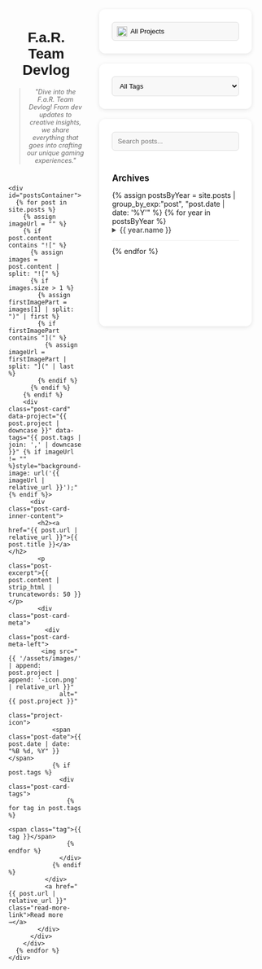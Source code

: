 <div class="devlog-container">
  <!-- Main Content -->
  <div class="main-content-area">
    <div class="devlog-header">
      <h1>F.a.R. Team Devlog</h1>
      <blockquote>
        "Dive into the F.a.R. Team Devlog! From dev updates to creative insights, we share everything that goes into crafting our unique gaming experiences."
      </blockquote>
    </div>

    <div id="postsContainer">
      {% for post in site.posts %}
        {% assign imageUrl = "" %}
        {% if post.content contains "![" %}
          {% assign images = post.content | split: "![" %}
          {% if images.size > 1 %}
            {% assign firstImagePart = images[1] | split: ")" | first %}
            {% if firstImagePart contains "](" %}
              {% assign imageUrl = firstImagePart | split: "](" | last %}
            {% endif %}
          {% endif %}
        {% endif %}
        <div class="post-card" data-project="{{ post.project | downcase }}" data-tags="{{ post.tags | join: ',' | downcase }}" {% if imageUrl != "" %}style="background-image: url('{{ imageUrl | relative_url }}');"{% endif %}>
          <div class="post-card-inner-content">
            <h2><a href="{{ post.url | relative_url }}">{{ post.title }}</a></h2>
            <p class="post-excerpt">{{ post.content | strip_html | truncatewords: 50 }}</p>
            <div class="post-card-meta">
              <div class="post-card-meta-left">
             <img src="{{ '/assets/images/' | append: post.project | append: '-icon.png' | relative_url }}"
                  alt="{{ post.project }}" 
                  class="project-icon">
                <span class="post-date">{{ post.date | date: "%B %d, %Y" }}</span>
                {% if post.tags %}
                  <div class="post-card-tags">
                    {% for tag in post.tags %}
                      <span class="tag">{{ tag }}</span>
                    {% endfor %}
                  </div>
                {% endif %}
              </div>
              <a href="{{ post.url | relative_url }}" class="read-more-link">Read more →</a>
            </div>
          </div>
        </div>
      {% endfor %}
    </div>
  </div>

  <!-- Sidebar Section -->
  <div class="sidebar-area">
      <!-- Project Filter Box -->
      <div class="filter-box">
        <div class="project-filter-container">
          <select id="projectFilter">
            <option value="all">All Projects</option>
            <option value="farmoxel" data-icon="{{ '/assets/images/farmoxel-icon.png' | relative_url }}">Farmoxel</option>
            <option value="roommakers" data-icon="{{ '/assets/images/roommakers-icon.png' | relative_url }}">Room Makers</option>
            <option value="kta" data-icon="{{ '/assets/images/kta-icon.png' | relative_url }}">KTA</option>
          </select>
          <img id="selectedIcon" src="" alt="Selected project icon">
        </div>
      </div>
      <!-- Tag Filter Box -->
      <div class="filter-box">
        <select id="tagFilter">
          <option value="all">All Tags</option>
          {% assign site_tags = "" %}
          {% for post in site.posts %}
            {% for tag in post.tags %}
              {% unless site_tags contains tag %}
                {% capture site_tags %}{{ site_tags }}{{ tag }},{% endcapture %}
              {% endunless %}
            {% endfor %}
          {% endfor %}
          {% assign sorted_tags = site_tags | split: "," | uniq | sort %}
          {% for tag_name in sorted_tags %}
            {% if tag_name != "" %}
              <option value="{{ tag_name | downcase }}">{{ tag_name }}</option>
            {% endif %}
          {% endfor %}
        </select>
      </div>
      <!-- Search and Archives Box -->
      <div class="filter-box">
        <input type="search" id="searchPosts" placeholder="Search posts...">
        <div class="archives-container">
          <h3>Archives</h3>
          {% assign postsByYear = site.posts | group_by_exp:"post", "post.date | date: '%Y'" %}
          {% for year in postsByYear %}
            <details>
              <summary>{{ year.name }}</summary>
              <ul>
                {% for post in year.items %}
                  <li><a href="{{ post.url | relative_url }}">{{ post.title }}</a></li>
                {% endfor %}
              </ul>
            </details>
          {% endfor %}
        </div>
      </div>
  </div>
</div>

<style>
  /* Base Styles */
  .devlog-container {
    display: flex;
    gap: 30px;
    width: 95%;
    margin: 0 auto;
    box-sizing: border-box;
  }

  .main-content-area {
    flex: 1;
    min-width: 0;
  }

  .devlog-header {
    text-align: center;
    margin: 40px 0;
  }
  .devlog-header h1 {
    font-family: 'Montserrat', sans-serif;
  }
  .devlog-header blockquote {
    font-style: italic;
    color: #666; 
    font-size: 0.9em;
  }

  .sidebar-area {
    display: flex;
    flex-direction: column;
    gap: 20px;
    width: 300px;
    flex-shrink: 0;
  }

  .post-card {
    display: flex; 
    margin: 20px 0;
    background-size: cover;
    background-position: center;
    border-radius: 8px;
    overflow: hidden;
    box-shadow: 0 2px 5px rgba(0,0,0,0.1);
  }

  .post-card-inner-content {
    padding: 20px;
    flex: 1; 
    background: rgba(245, 245, 245, 0.9); 
  }

  .post-card-inner-content h2 {
    margin-top: 0;
  }
  .post-card-inner-content h2 a {
    text-decoration: none;
    color: #333; 
  }
  .post-card-inner-content .post-excerpt { 
    color: #666; 
  }
  .post-card-meta { 
    display: flex;
    justify-content: space-between;
    align-items: center;
    margin-top: 20px;
  }
  .post-card-meta-left { 
    display: flex;
    align-items: center;
  }
  .post-card-meta-left .project-icon {
    height: 24px;
    margin-right: 10px;
  }
  .post-card-meta-left .post-date { 
    color: #888; 
    font-size: 0.9em;
  }
  .post-card-tags { 
    margin-left: 15px;
  }
  .post-card-tags .tag { 
    background: #e0e0e0; 
    padding: 3px 8px;
    border-radius: 12px;
    font-size: 0.8em;
    margin-right: 5px;
    color: #333; 
  }
  .post-card .read-more-link { 
    color: #4CAF50; 
    text-decoration: none;
  }

  /* Sidebar boxes */
  .filter-box {
    width: 100%;
    padding: 25px;
    background: #ffffff; 
    border-radius: 12px;
    box-shadow: 0 2px 8px rgba(0,0,0,0.1);
    height: fit-content;
    box-sizing: border-box; 
  }
  .filter-box select, .filter-box input[type="search"] {
    width: 100%;
    padding: 10px;
    border: 1px solid #ddd; 
    border-radius: 6px;
    background: #f8f8f8; 
    box-sizing: border-box;
    cursor: pointer;
  }
  .filter-box input[type="search"] {
    margin-bottom: 20px;
  }
  .project-filter-container { 
    position: relative;
    width: 100%;
  }
  .project-filter-container select {
    padding-left: 35px; 
    appearance: none; 
  }
  .project-filter-container #selectedIcon {
    position: absolute;
    left: 10px;
    top: 50%;
    transform: translateY(-50%);
    width: 20px;
    height: 20px;
    pointer-events: none;
  }
  .archives-container { 
    height: 300px;
    overflow-y: auto;
    width: 100%;
    overflow-x: hidden; 
  }
  .archives-container h3 {
    font-size: 1.2em;
    margin-bottom: 15px;
  }
  .archives-container details {
    margin-bottom: 12px;
    border-bottom: 1px solid #eee; 
    padding-bottom: 12px;
    width: 100%; 
    overflow-x: hidden; 
  }
  .archives-container summary {
    cursor: pointer;
    font-weight: 500;
    color: #444; 
  }
  .archives-container ul {
    list-style: none;
    padding-left: 15px;
    margin-top: 10px;
    width: 100%; 
    overflow-x: hidden; 
  }
  .archives-container li {
    margin-bottom: 8px;
    white-space: normal; 
    overflow-wrap: break-word; 
  }
  .archives-container li a {
    color: #666; 
    text-decoration: none;
    transition: color 0.2s;
  }
  .archives-container li a:hover {
    color: #333; 
  }

  /* Mobile Styles */
  @media (max-width: 768px) {
    .devlog-container {
      flex-direction: column;
      gap: 20px; 
      width: 100%; 
      padding: 10px; 
    }

    .sidebar-area {
      width: 100%; 
      order: 2; 
    }

    .main-content-area {
      order: 1; 
    }
    
    .post-card {
      margin: 15px 0; 
    }

    .devlog-header {
      margin: 20px 0;
    }
    .devlog-header h1 {
      font-size: 1.8em; 
    }
    .devlog-header blockquote {
      font-size: 0.85em;
    }

    .filter-box {
      padding: 15px;
    }
    
    .post-card-inner-content {
      padding: 15px;
    }

    .post-card-meta {
      flex-direction: column;
      align-items: flex-start; 
      gap: 10px; 
    }
    .post-card .read-more-link {
      align-self: flex-start; 
    }
  }

  @media (max-width: 480px) {
      .post-card-inner-content h2 {
          font-size: 1.2em; 
      }
      .post-card-inner-content .post-excerpt {
          font-size: 0.9em;
      }
      .post-card-tags .tag {
          font-size: 0.7em;
          padding: 2px 6px;
      }
      .filter-box {
        padding: 10px;
      }
      .filter-box select, .filter-box input[type="search"] {
        padding: 8px;
        font-size: 0.9em;
      }
      .project-filter-container select {
        padding-left: 30px; 
      }
      .project-filter-container #selectedIcon {
        width: 16px;
        height: 16px;
        left: 8px;
      }
      .devlog-header h1 {
        font-size: 1.5em; 
      }
  }
</style>

<script>
  document.getElementById('projectFilter').addEventListener('change', filterPosts);
  document.getElementById('tagFilter').addEventListener('change', filterPosts);
  document.getElementById('searchPosts').addEventListener('input', filterPosts);

  function filterPosts() {
      const selectedProject = document.getElementById('projectFilter').value.toLowerCase();
      const selectedTag = document.getElementById('tagFilter').value.toLowerCase();
      const searchTerm = document.getElementById('searchPosts').value.toLowerCase();
      const posts = document.querySelectorAll('#postsContainer > div');

      posts.forEach(post => {
          const postProject = post.dataset.project || 'all';
          const postTags = (post.dataset.tags || '').split(',');
          
          const projectMatch = selectedProject === 'all' || postProject === selectedProject;
          const tagMatch = selectedTag === 'all' || postTags.includes(selectedTag);

          if (!projectMatch || !tagMatch) {
              post.style.display = 'none';
              return;
          }

          if (searchTerm === "") {
              post.style.display = 'flex';
          } else {
              const postUrl = post.querySelector('h2 a').getAttribute('href');
              fetch(postUrl)
                  .then(response => {
                      if (!response.ok) {
                          console.warn(`Failed to fetch ${postUrl} for search: ${response.status}`);
                          return "";
                      }
                      return response.text();
                  })
                  .then(content => {
                      const searchMatch = content.toLowerCase().includes(searchTerm);
                      post.style.display = searchMatch ? 'flex' : 'none';
                  })
                  .catch(error => {
                      console.error(`Error fetching ${postUrl} for search:`, error);
                      post.style.display = 'none';
                  });
          }
      });
  }

  const select = document.getElementById('projectFilter');
  const icon = document.getElementById('selectedIcon');

  select.addEventListener('change', function() {
    const selected = select.options[select.selectedIndex];
    icon.src = selected.dataset.icon || '';
    icon.style.display = selected.dataset.icon ? 'block' : 'none';
  });
  select.dispatchEvent(new Event('change'));
</script>